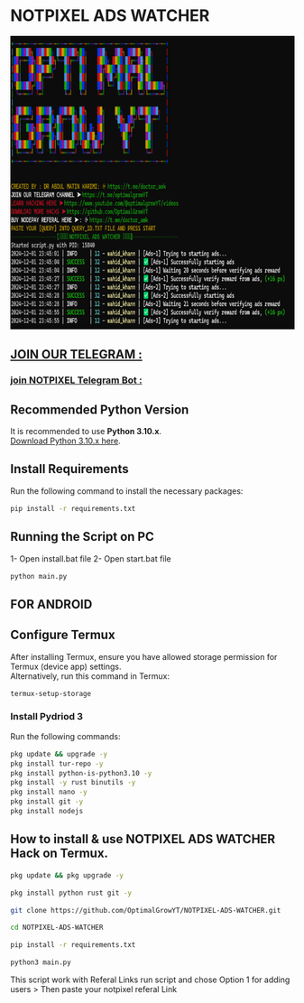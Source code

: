 # NOTPIXEL ADS WATCHER
<img src="https://github.com/OptimalGrowYT/NOTPIXEL-ADS_WATCHER/blob/main/PNG" alt="توضیح تصویر" width="1280" height="520">

## [JOIN OUR TELEGRAM :](https://t.me/optimalgrowyt)
### [join NOTPIXEL Telegram Bot :](https://t.me/notpixel/app?startapp=f5500534801_s577266)


## Recommended Python Version

It is recommended to use **Python 3.10.x**.  
[Download Python 3.10.x here](https://www.python.org/downloads/release/).

## Install Requirements

Run the following command to install the necessary packages:

```bash
pip install -r requirements.txt
```

## Running the Script on PC

1- Open install.bat file
2- Open start.bat file

```bash
python main.py
```

## FOR ANDROID

## Configure Termux

After installing Termux, ensure you have allowed storage permission for Termux (device app) settings.  
Alternatively, run this command in Termux:

```bash
termux-setup-storage
```

### Install Pydriod 3

Run the following commands:

```bash
pkg update && upgrade -y
pkg install tur-repo -y
pkg install python-is-python3.10 -y
pkg install -y rust binutils -y
pkg install nano -y
pkg install git -y
pkg install nodejs


```

## How to install & use NOTPIXEL ADS WATCHER Hack on Termux.

```bash
pkg update && pkg upgrade -y
```

```bash
pkg install python rust git -y
```

```bash
git clone https://github.com/OptimalGrowYT/NOTPIXEL-ADS-WATCHER.git
```

```bash
cd NOTPIXEL-ADS-WATCHER
```

```bash
pip install -r requirements.txt
```

```bash
python3 main.py
```

This script work with Referal Links run script and chose Option 1 for adding users > Then paste your notpixel referal Link 
